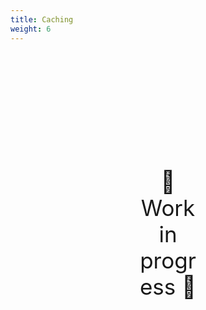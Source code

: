 ```yaml
---
title: Caching
weight: 6
---
```

<div style="text-align: center; font-size:2.5em;margin: 200px;">🚧 Work in progress 🚧</div>